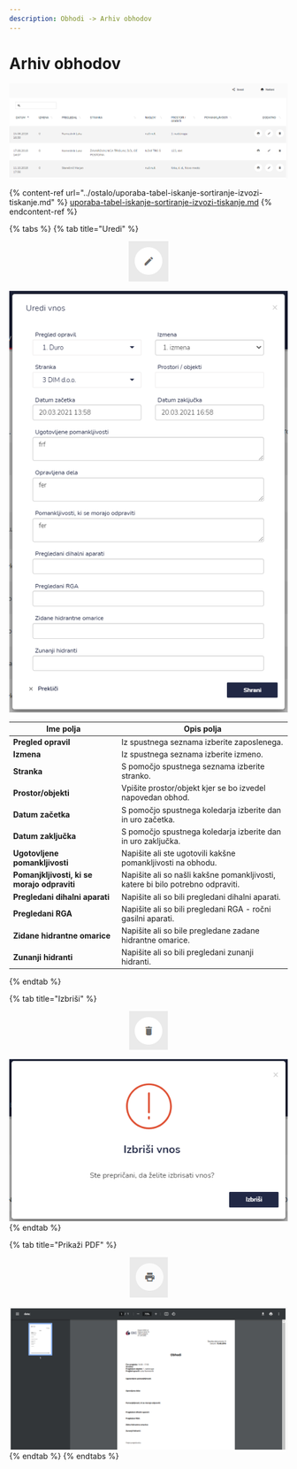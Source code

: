 ```yaml
---
description: Obhodi -> Arhiv obhodov
---
```


# Arhiv obhodov

![](../.gitbook/assets/Obhodi_arhiv_obhodov_pogled.PNG)

{% content-ref url="../ostalo/uporaba-tabel-iskanje-sortiranje-izvozi-tiskanje.md" %}
[uporaba-tabel-iskanje-sortiranje-izvozi-tiskanje.md](../ostalo/uporaba-tabel-iskanje-sortiranje-izvozi-tiskanje.md)
{% endcontent-ref %}

{% tabs %}
{% tab title="Uredi" %}
<div align="center"><img src="../.gitbook/assets/Knjiga_ikona_pisalo (5).png" alt="Ikona za urejanje."></div>

![](../.gitbook/assets/Obhodi_arhiv_obhodov_uredi.PNG)

| Ime polja                                   | Opis polja                                                                      |
| ------------------------------------------- | ------------------------------------------------------------------------------- |
| **Pregled opravil**                         | Iz spustnega seznama izberite zaposlenega.                                      |
| **Izmena**                                  | Iz spustnega seznama izberite izmeno.                                           |
| **Stranka**                                 | S pomočjo spustnega seznama izberite stranko.                                   |
| **Prostor/objekti**                         | Vpišite prostor/objekt kjer se bo izvedel napovedan obhod.                      |
| **Datum začetka**                           | S pomočjo spustnega koledarja izberite dan in uro začetka.                      |
| **Datum zaključka**                         | S pomočjo spustnega koledarja izberite dan in uro zaključka.                    |
| **Ugotovljene pomankljivosti**              | Napišite ali ste ugotovili kakšne pomankljivosti na obhodu.                     |
| **Pomanjkljivosti, ki se morajo odpraviti** | Napišite ali so našli kakšne pomankljivosti, katere bi bilo potrebno odpraviti. |
| **Pregledani dihalni aparati**              | Napišite ali so bili pregledani dihalni aparati.                                |
| **Pregledani RGA**                          | Napišite ali so bili pregledani RGA - ročni gasilni aparati.                    |
| **Zidane hidrantne omarice**                | Napišite ali so bile pregledane zadane hidrantne omarice.                       |
| **Zunanji hidranti**                        | Napišite ali so bili pregledani zunanji hidranti.                               |
{% endtab %}

{% tab title="Izbriši" %}
<div align="center"><img src="../.gitbook/assets/Knjiga_ikona_izbris.png" alt="Ikona za brisanje."></div>

![](../.gitbook/assets/Obhodi_napovedani_obhodi_izbrisi.PNG)
{% endtab %}

{% tab title="Prikaži PDF" %}
<div align="center"><img src="../.gitbook/assets/Knjiga_ikona_tisk (1).png" alt="Ikona za prikaz PDF dokumenta."></div>

![](../.gitbook/assets/Obhodi_arhiv_obhodov_tiskaj.PNG)
{% endtab %}
{% endtabs %}

